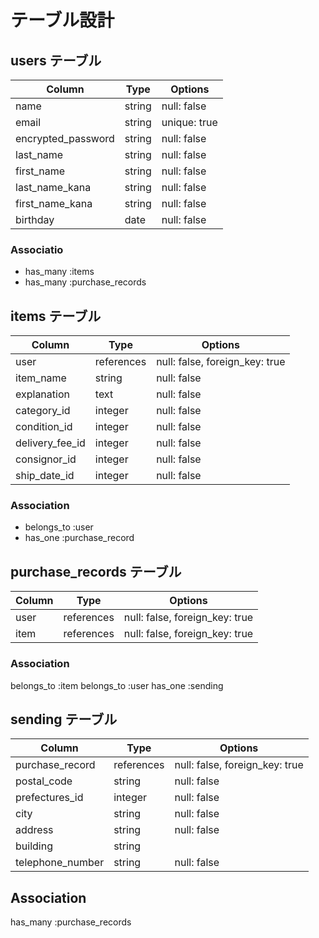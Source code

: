# テーブル設計

## users テーブル

| Column             | Type    | Options      |
| ------------------ | ------  | ------------ |
| name               | string  | null: false  |
| email              | string  | unique: true |
| encrypted_password | string  | null: false  | 
| last_name          | string  | null: false  |
| first_name         | string  | null: false  |
| last_name_kana     | string  | null: false  |
| first_name_kana    | string  | null: false  |
| birthday           | date    | null: false  |

### Associatio
- has_many  :items
- has_many  :purchase_records

## items テーブル

| Column          |Type        |Options                          |
| --------------- | ---------- | ------------------------------- |
| user            | references | null: false, foreign_key: true  |
| item_name       | string     | null: false                     |
| explanation     | text       | null: false                     |
| category_id     | integer    | null: false                     |
| condition_id    | integer    | null: false                     |
| delivery_fee_id | integer    | null: false                     |
| consignor_id    | integer    | null: false                     |
| ship_date_id    | integer    | null: false                     |


### Association
- belongs_to  :user
- has_one     :purchase_record



## purchase_records テーブル

| Column    | Type       | Options                        |
| --------- | ---------- | ------------------------------ |
| user      | references | null: false, foreign_key: true |
| item      | references | null: false, foreign_key: true |

### Association
belongs_to  :item
belongs_to  :user
has_one     :sending

## sending テーブル

| Column             | Type       | Options                        |
| ------------------ | ---------- | ------------------------------ |
| purchase_record    | references | null: false, foreign_key: true |
| postal_code        | string     | null: false                    |
| prefectures_id     | integer    | null: false                    |
| city               | string     | null: false                    |
| address            | string     | null: false                    |
| building           | string     |                                |
| telephone_number   | string     | null: false                    |


## Association
has_many  :purchase_records